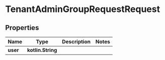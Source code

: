 
# TenantAdminGroupRequestRequest

## Properties
Name | Type | Description | Notes
------------ | ------------- | ------------- | -------------
**user** | **kotlin.String** |  | 



